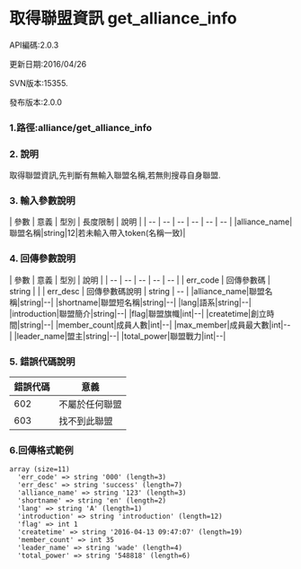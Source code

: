 # 取得聯盟資訊 get_alliance_info



API編碼:2.0.3

> 


更新日期:2016/04/26

> 

SVN版本:15355.

> 

發布版本:2.0.0
### 1.路徑:alliance/get_alliance_info

### 2. 說明

取得聯盟資訊,先判斷有無輸入聯盟名稱,若無則搜尋自身聯盟.
### 3. 輸入參數說明


| 參數 | 意義 | 型別 | 長度限制 | 說明 |
| -- | -- | -- | -- | -- | -- |
|alliance_name|聯盟名稱|string|12|若未輸入帶入token(名稱一致)|


### 4. 回傳參數說明
| 參數 | 意義 | 型別 | 說明 |
| -- | -- | -- | -- | -- |
| err_code | 回傳參數碼 | string |  |
| err_desc | 回傳參數碼說明 | string | -- |
|alliance_name|聯盟名稱|string|--|
|shortname|聯盟短名稱|string|--|
|lang|語系|string|--|
|introduction|聯盟簡介|string|--|
|flag|聯盟旗幟|int|--|
|createtime|創立時間|string|--|
|member_count|成員人數|int|--|
|max_member|成員最大數|int|--|
|leader_name|盟主|string|--|
|total_power|聯盟戰力|int|--|


### 5. 錯誤代碼說明
|錯誤代碼|意義|
|--|--|
|602|不屬於任何聯盟|
|603|找不到此聯盟|

### 6.回傳格式範例

```
array (size=11)
  'err_code' => string '000' (length=3)
  'err_desc' => string 'success' (length=7)
  'alliance_name' => string '123' (length=3)
  'shortname' => string 'en' (length=2)
  'lang' => string 'A' (length=1)
  'introduction' => string 'introduction' (length=12)
  'flag' => int 1
  'createtime' => string '2016-04-13 09:47:07' (length=19)
  'member_count' => int 35
  'leader_name' => string 'wade' (length=4)
  'total_power' => string '548818' (length=6)
```

